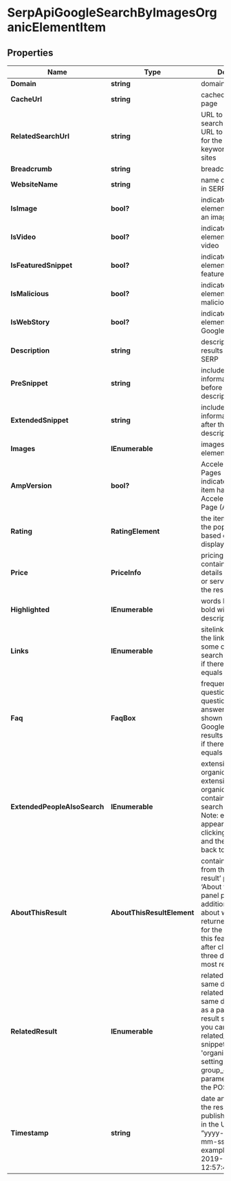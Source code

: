 # SerpApiGoogleSearchByImagesOrganicElementItem


## Properties

| Name | Type | Description | Notes |
|------------ | ------------- | ------------- | -------------|
**Domain** | **string** | domain in SERP |[optional]|
**CacheUrl** | **string** | cached version of the page |[optional]|
**RelatedSearchUrl** | **string** | URL to a similar search<br>URL to a new search for the same keyword(s) on related sites |[optional]|
**Breadcrumb** | **string** | breadcrumb in SERP |[optional]|
**WebsiteName** | **string** | name of the website in SERP |[optional]|
**IsImage** | **bool?** | indicates whether the element contains an image |[optional]|
**IsVideo** | **bool?** | indicates whether the element contains a video |[optional]|
**IsFeaturedSnippet** | **bool?** | indicates whether the element is a featured_snippet |[optional]|
**IsMalicious** | **bool?** | indicates whether the element is marked as malicious |[optional]|
**IsWebStory** | **bool?** | indicates whether the element is marked as Google web story |[optional]|
**Description** | **string** | description of the results element in SERP |[optional]|
**PreSnippet** | **string** | includes additional information appended before the result description in SERP |[optional]|
**ExtendedSnippet** | **string** | includes additional information appended after the result description in SERP |[optional]|
**Images** | **IEnumerable<AiModeImagesElement>** | images of the element |[optional]|
**AmpVersion** | **bool?** | Accelerated Mobile Pages<br>indicates whether an item has the Accelerated Mobile Page (AMP) version |[optional]|
**Rating** | **RatingElement** | the item’s rating <br>the popularity rate based on reviews and displayed in SERP |[optional]|
**Price** | **PriceInfo** | pricing details<br>contains the pricing details of the product or service featured in the result |[optional]|
**Highlighted** | **IEnumerable<string>** | words highlighted in bold within the results description |[optional]|
**Links** | **IEnumerable<LinkElement>** | sitelinks<br>the links shown below some of Google’s search results<br>if there are none, equals null |[optional]|
**Faq** | **FaqBox** | frequently asked questions<br>questions and answers extension shown below some of Google’s search results<br>if there are none, equals null |[optional]|
**ExtendedPeopleAlsoSearch** | **IEnumerable<string>** | extension of the organic element<br>extension of the organic result containing related search queries<br>Note: extension appears in SERP upon clicking on the result and then bouncing back to search results |[optional]|
**AboutThisResult** | **AboutThisResultElement** | contains information from the ‘About this result’ panel<br>‘About this result’ panel provides additional context about why Google returned this result for the given query;<br>this feature appears after clicking on the three dots next to most results |[optional]|
**RelatedResult** | **IEnumerable<RelatedResult>** | related result from the same domain<br>related result from the same domain appears as a part of the main result snippet;<br>you can derive the related_result snippets as 'type': 'organic' results by setting the group_organic_results parameter to false in the POST request |[optional]|
**Timestamp** | **string** | date and time when the result was published<br>in the UTC format: “yyyy-mm-dd hh-mm-ss +00:00”<br>example:<br>2019-11-15 12:57:46 +00:00 |[optional]|